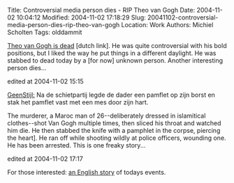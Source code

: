 Title: Controversial media person dies - RIP Theo van Gogh
Date: 2004-11-02 10:04:12
Modified: 2004-11-02 17:18:29
Slug: 20041102-controversial-media-person-dies-rip-theo-van-gogh
Location: Work
Authors: Michiel Scholten
Tags: olddammit

<p><a href="http://nu.nl/news.jsp?n=435082&amp;c=13">Theo van Gogh is dead</a> [dutch link]. He was quite controversial with his bold positions, but I liked the way he put things in a different daylight. He was stabbed to dead today by a [for now] unknown person. Another interesting person dies...</p>

<div class="edit">edited at 2004-11-02 15:15</div>

<p><a href="http://www.geenstijl.nl/mt/archieven/002827.html">GeenStijl:</a> Na de schietpartij legde de dader een pamflet op zijn borst en stak het pamflet vast met een mes door zijn hart.</p>
<p>The murderer, a Maroc man of 26--deliberately dressed in islamitical clothes--shot Van Gogh multiple times, then sliced his throat and watched him die. He then stabbed the knife with a pamphlet in the corpse, piercing the heart]. He ran off while shooting wildly at police officers, wounding one. He has been arrested. This is one freaky story...</p>

<div class="edit">edited at 2004-11-02 17:17</div>

<p>For those interested: <a href="http://www.ctv.ca/servlet/ArticleNews/story/CTVNews/1099399581397_48/?hub=World">an English story</a> of todays events.</p>

